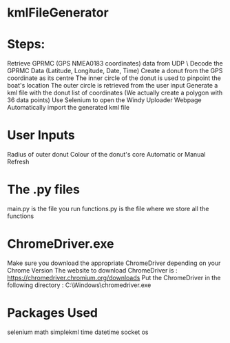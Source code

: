 # kmlFileGenerator

# Steps:

Retrieve GPRMC (GPS NMEA0183 coordinates) data from UDP \\
Decode the GPRMC Data (Latitude, Longitude, Date, Time)
Create a donut from the GPS coordinate as its centre 
The inner circle of the donut is used to pinpoint the boat's location
The outer circle is retrieved from the user input
Generate a kml file with the donut list of coordinates (We actually create a polygon with 36 data points)
Use Selenium to open the Windy Uploader Webpage 
Automatically import the generated kml file 

# User Inputs 

Radius of outer donut 
Colour of the donut's core 
Automatic or Manual Refresh 

# The .py files

main.py is the file you run 
functions.py is the file where we store all the functions 

# ChromeDriver.exe

Make sure you download the appropriate ChromeDriver depending on your Chrome Version
The website to download ChromeDriver is : https://chromedriver.chromium.org/downloads
Put the ChromeDriver in the following directory :
C:\\Windows\chromedriver.exe

# Packages Used 

selenium
math 
simplekml
time
datetime
socket 
os 
